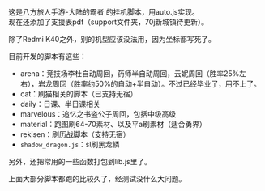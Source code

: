 这是八方旅人手游-大陆的霸者 的挂机脚本，用auto.js实现。  
现在还添加了支援表pdf（support文件夹，70j新城镇待更新）。

除了Redmi K40之外，别的机型应该没法用，因为坐标都写死了。

目前开发的脚本有这些：

- arena：竞技场李杜自动周回，药师半自动周回，云妮周回（胜率25%左右），岩龙周回（胜率约50%的自动+半自动）。不过已经毕业了，用不上了。
- cat：刷猫相关的脚本（已支持无宿）
- daily：日课、半日课相关
- marvelous：追忆之书盗公子周回，包括中级高级
- material：跑图刷64-70素材、以及平a刷素材（适合勇界）
- rekisen：刷历战脚本（支持无宿）
- `shadow_dragon.js`：sl刷黑龙鳞

另外，还把常用的一些函数打包到lib.js里了。

上面大部分脚本都跑的比较久了，经测试没什么大问题。

